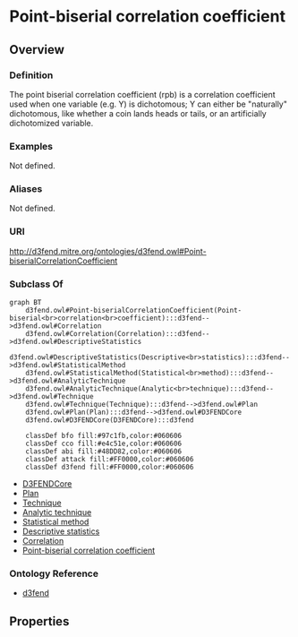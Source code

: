 # Point-biserial correlation coefficient

## Overview

### Definition
The point biserial correlation coefficient (rpb) is a correlation coefficient used when one variable (e.g. Y) is dichotomous; Y can either be "naturally" dichotomous, like whether a coin lands heads or tails, or an artificially dichotomized variable.

### Examples
Not defined.

### Aliases
Not defined.

### URI
http://d3fend.mitre.org/ontologies/d3fend.owl#Point-biserialCorrelationCoefficient

### Subclass Of
```mermaid
graph BT
    d3fend.owl#Point-biserialCorrelationCoefficient(Point-biserial<br>correlation<br>coefficient):::d3fend-->d3fend.owl#Correlation
    d3fend.owl#Correlation(Correlation):::d3fend-->d3fend.owl#DescriptiveStatistics
    d3fend.owl#DescriptiveStatistics(Descriptive<br>statistics):::d3fend-->d3fend.owl#StatisticalMethod
    d3fend.owl#StatisticalMethod(Statistical<br>method):::d3fend-->d3fend.owl#AnalyticTechnique
    d3fend.owl#AnalyticTechnique(Analytic<br>technique):::d3fend-->d3fend.owl#Technique
    d3fend.owl#Technique(Technique):::d3fend-->d3fend.owl#Plan
    d3fend.owl#Plan(Plan):::d3fend-->d3fend.owl#D3FENDCore
    d3fend.owl#D3FENDCore(D3FENDCore):::d3fend
    
    classDef bfo fill:#97c1fb,color:#060606
    classDef cco fill:#e4c51e,color:#060606
    classDef abi fill:#48DD82,color:#060606
    classDef attack fill:#FF0000,color:#060606
    classDef d3fend fill:#FF0000,color:#060606
```

- [D3FENDCore](/docs/ontology/reference/model/D3FENDCore/D3FENDCore.md)
- [Plan](/docs/ontology/reference/model/D3FENDCore/Plan/Plan.md)
- [Technique](/docs/ontology/reference/model/D3FENDCore/Plan/Technique/Technique.md)
- [Analytic technique](/docs/ontology/reference/model/D3FENDCore/Plan/Technique/Analytic%20technique/Analytic%20technique.md)
- [Statistical method](/docs/ontology/reference/model/D3FENDCore/Plan/Technique/Analytic%20technique/Statistical%20method/Statistical%20method.md)
- [Descriptive statistics](/docs/ontology/reference/model/D3FENDCore/Plan/Technique/Analytic%20technique/Statistical%20method/Descriptive%20statistics/Descriptive%20statistics.md)
- [Correlation](/docs/ontology/reference/model/D3FENDCore/Plan/Technique/Analytic%20technique/Statistical%20method/Descriptive%20statistics/Correlation/Correlation.md)
- [Point-biserial correlation coefficient](/docs/ontology/reference/model/D3FENDCore/Plan/Technique/Analytic%20technique/Statistical%20method/Descriptive%20statistics/Correlation/Point-biserial%20correlation%20coefficient/Point-biserial%20correlation%20coefficient.md)


### Ontology Reference
- [d3fend](http://d3fend.mitre.org/ontologies/d3fend.owl#)

## Properties
